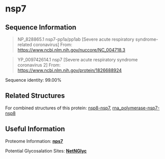 # nsp7

## Sequence Information

>NP_828865.1 nsp7-pp1a/pp1ab [Severe acute respiratory syndrome-related coronavirus]
From: https://www.ncbi.nlm.nih.gov/nuccore/NC_004718.3

>YP_009742614.1 nsp7 [Severe acute respiratory syndrome coronavirus 2]
From: https://www.ncbi.nlm.nih.gov/protein/1826688924

Sequence identity: 99.00%

## Related Structures
For combined structures of this protein: [nsp8-nsp7](https://github.com/thorn-lab/coronavirus_structural_task_force/tree/master/pdb/nsp8-nsp7), [rna_polymerase-nsp7-nsp8](https://github.com/thorn-lab/coronavirus_structural_task_force/tree/master/pdb/rna_polymerase-nsp7-nsp8)

## Useful Information
Proteome Information: [**nps7**](https://github.com/thorn-lab/coronavirus_structural_task_force/blob/master/pdb/nsp7/proteome_information.txt)

Potential Glycosalation Sites: [**NetNGlyc**](https://github.com/thorn-lab/coronavirus_structural_task_force/blob/master/pdb/nsp7/NetNGlyc_nsp7) 

